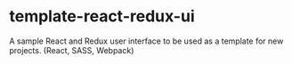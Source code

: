 # template-react-redux-ui
A sample React and Redux user interface to be used as a template for new projects. (React, SASS, Webpack)
